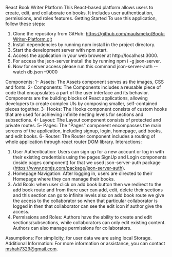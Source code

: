 React Book Writer Platform
This React-based platform allows users to create, edit, and collaborate on books. It includes user authentication, permissions, and roles features.
Getting Started
To use this application, follow these steps:
1.	Clone the repository from GitHub: https://github.com/maulsmeko/Book-Writer-Platform.git
2.	Install dependencies by running npm install in the project directory.
3.	Start the development server with npm start.
4.	Access the application in your web browser at http://localhost:3000.
5.	For access the json-server install the by running npm i -g json-server.
6.	Now for server access please run this command json-server-auth --watch db.json –9000

Components:
1-	Assets:
The Assets component serves as the images, CSS and fonts.
2-	Components:
The Components includes a reusable piece of code that encapsulates a part of the user interface and its behavior. Components are the building blocks of React applications, allowing developers to create complex UIs by composing smaller, self-contained pieces together. 
3-	Hooks:
The Hooks component consists of custom hooks that are used for achieving infinite nesting levels for sections and subsections.
4-	Layout:
The Layout component consists of protected and private routes.
5-	Pages: 
The "Pages" component encompasses the main screens of the application, including signup, login, homepage, add books, and edit books. 
6-	Router:
The Router component includes a routing of whole application through react router DOM library.
Interactions:
1.	User Authentication: Users can sign up for a new account or log in with their existing credentials using the pages SignUp and Login components (inside pages component) for that we used json-server-auth package (https://www.npmjs.com/package/json-server-auth).
2.	Homepage Navigation: After logging in, users are directed to their Homepage where they can manage their books.
3.	Add Book: when user click on add book button then we redirect to the add book route and from there user can add, edit, delete their sections and this section can go to infinite levels also on add book route we give the access to the collaborator so when that particular collaborator is logged in then that collaborator can see the edit icon if author give the access.
4.	Permissions and Roles: Authors have the ability to create and edit sections/subsections, while collaborators can only edit existing content. Authors can also manage permissions for collaborators.

Assumptions:
For simplicity, for user data we are using local Storage.
Additional Information:
For more information or assistance, you can contact mshah7329@gmail.com. 

